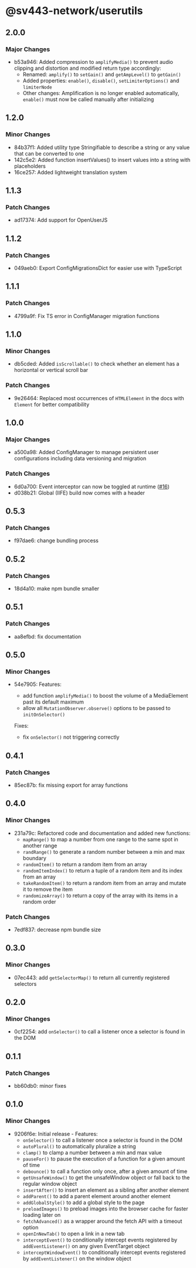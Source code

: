 # @sv443-network/userutils

## 2.0.0

### Major Changes

- b53a946: Added compression to `amplifyMedia()` to prevent audio clipping and distortion and modified return type accordingly:
  - Renamed: `amplify()` to `setGain()` and `getAmpLevel()` to `getGain()`
  - Added properties: `enable()`, `disable()`, `setLimiterOptions()` and `limiterNode`
  - Other changes: Amplification is no longer enabled automatically, `enable()` must now be called manually after initializing

## 1.2.0

### Minor Changes

- 84b37f1: Added utility type Stringifiable to describe a string or any value that can be converted to one
- 142c5e2: Added function insertValues() to insert values into a string with placeholders
- 16ce257: Added lightweight translation system

## 1.1.3

### Patch Changes

- ad17374: Add support for OpenUserJS

## 1.1.2

### Patch Changes

- 049aeb0: Export ConfigMigrationsDict for easier use with TypeScript

## 1.1.1

### Patch Changes

- 4799a9f: Fix TS error in ConfigManager migration functions

## 1.1.0

### Minor Changes

- db5cded: Added `isScrollable()` to check whether an element has a horizontal or vertical scroll bar

### Patch Changes

- 9e26464: Replaced most occurrences of `HTMLElement` in the docs with `Element` for better compatibility

## 1.0.0

### Major Changes

- a500a98: Added ConfigManager to manage persistent user configurations including data versioning and migration

### Patch Changes

- 6d0a700: Event interceptor can now be toggled at runtime ([#16](https://github.com/Sv443-Network/UserUtils/issues/16))
- d038b21: Global (IIFE) build now comes with a header

## 0.5.3

### Patch Changes

- f97dae6: change bundling process

## 0.5.2

### Patch Changes

- 18d4a10: make npm bundle smaller

## 0.5.1

### Patch Changes

- aa8efbd: fix documentation

## 0.5.0

### Minor Changes

- 54e7905: Features:

  - add function `amplifyMedia()` to boost the volume of a MediaElement past its default maximum
  - allow all `MutationObserver.observe()` options to be passed to `initOnSelector()`

  Fixes:

  - fix `onSelector()` not triggering correctly

## 0.4.1

### Patch Changes

- 85ec87b: fix missing export for array functions

## 0.4.0

### Minor Changes

- 231a79c: Refactored code and documentation and added new functions:
  - `mapRange()` to map a number from one range to the same spot in another range
  - `randRange()` to generate a random number between a min and max boundary
  - `randomItem()` to return a random item from an array
  - `randomItemIndex()` to return a tuple of a random item and its index from an array
  - `takeRandomItem()` to return a random item from an array and mutate it to remove the item
  - `randomizeArray()` to return a copy of the array with its items in a random order

### Patch Changes

- 7edf837: decrease npm bundle size

## 0.3.0

### Minor Changes

- 07ec443: add `getSelectorMap()` to return all currently registered selectors

## 0.2.0

### Minor Changes

- 0cf2254: add `onSelector()` to call a listener once a selector is found in the DOM

## 0.1.1

### Patch Changes

- bb60db0: minor fixes

## 0.1.0

### Minor Changes

- 9206f6e: Initial release - Features:
  - `onSelector()` to call a listener once a selector is found in the DOM
  - `autoPlural()` to automatically pluralize a string
  - `clamp()` to clamp a number between a min and max value
  - `pauseFor()` to pause the execution of a function for a given amount of time
  - `debounce()` to call a function only once, after a given amount of time
  - `getUnsafeWindow()` to get the unsafeWindow object or fall back to the regular window object
  - `insertAfter()` to insert an element as a sibling after another element
  - `addParent()` to add a parent element around another element
  - `addGlobalStyle()` to add a global style to the page
  - `preloadImages()` to preload images into the browser cache for faster loading later on
  - `fetchAdvanced()` as a wrapper around the fetch API with a timeout option
  - `openInNewTab()` to open a link in a new tab
  - `interceptEvent()` to conditionally intercept events registered by `addEventListener()` on any given EventTarget object
  - `interceptWindowEvent()` to conditionally intercept events registered by `addEventListener()` on the window object
